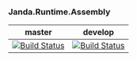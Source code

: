 ### Janda.Runtime.Assembly

| master | develop |
|:------:|:-----------:|
|[![Build Status](http://nas:8081/buildStatus/icon?job=Janda.Runtime.Assembly/master)](http://nas:8081/job/Janda.Runtime.Assembly/job/master)|[![Build Status](http://nas:8081/buildStatus/icon?job=Janda.Runtime.Assembly/develop)](http://nas:8081/job/Janda.Runtime.Assembly/job/develop)|



